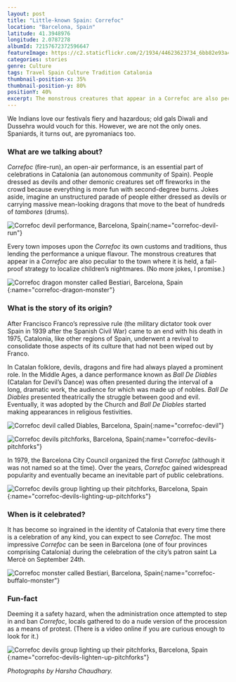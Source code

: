 ```yaml
---
layout: post
title: "Little-known Spain: Correfoc"
location: "Barcelona, Spain"
latitude: 41.3948976
longitude: 2.0787278
albumId: 72157672372596647
featureImage: https://c2.staticflickr.com/2/1934/44623623734_6bb82e93a4_c.jpg
categories: stories
genre: Culture
tags: Travel Spain Culture Tradition Catalonia
thumbnail-position-x: 35%
thumbnail-position-y: 80%
positionY: 40%
excerpt: The monstrous creatures that appear in a Correfoc are also peculiar to the town where it is held, a fail-proof strategy to localize children’s nightmares
---
```

We Indians love our festivals fiery and hazardous; old gals Diwali and Dussehra would vouch for this. However, we are not the only ones. Spaniards, it turns out, are pyromaniacs too. 

<h3><strong>What are we talking about?</strong></h3>

_Correfoc_ (fire-run), an open-air performance, is an essential part of celebrations in Catalonia (an autonomous community of Spain). People dressed as devils and other demonic creatures set off fireworks in the crowd because everything is more fun with second-degree burns. Jokes aside, imagine an unstructured parade of people either dressed as devils or carrying massive mean-looking dragons that move to the beat of hundreds of _tambores_ (drums). 

![Correfoc devil performance, Barcelona, Spain](){:name="correfoc-devil-run"} 

Every town imposes upon the _Correfoc_ its own customs and traditions, thus lending the performance a unique flavour. The monstrous creatures that appear in a _Correfoc_ are also peculiar to the town where it is held, a fail-proof strategy to localize children’s nightmares. (No more jokes, I promise.)

![Correfoc dragon monster called Bestiari, Barcelona, Spain](){:name="correfoc-dragon-monster"} 

<h3><strong>What is the story of its origin?</strong></h3>

After Francisco Franco’s repressive rule (the military dictator took over Spain in 1939 after the Spanish Civil War) came to an end with his death in 1975, Catalonia, like other regions of Spain, underwent a revival to consolidate those aspects of its culture that had not been wiped out by Franco. 

In Catalan folklore, devils, dragons and fire had always played a prominent role. In the Middle Ages, a dance performance known as _Ball De Diables_ (Catalan for Devil’s Dance) was often presented during the interval of a long, dramatic work, the audience for which was made up of nobles. _Ball De Diables_ presented theatrically the struggle between good and evil. Eventually, it was adopted by the Church and _Ball De Diables_ started making appearances in religious festivities.

![Correfoc devil called Diables, Barcelona, Spain](){:name="correfoc-devil"} 

![Correfoc devils pitchforks, Barcelona, Spain](){:name="correfoc-devils-pitchforks"} 

In 1979, the Barcelona City Council organized the first _Correfoc_ (although it was not named so at the time). Over the years, _Correfoc_ gained widespread popularity and eventually became an inevitable part of public celebrations.

![Correfoc devils group lighting up their pitchforks, Barcelona, Spain](){:name="correfoc-devils-lighting-up-pitchforks"} 

<h3><strong>When is it celebrated?</strong></h3>

It has become so ingrained in the identity of Catalonia that every time there is a celebration of any kind, you can expect to see _Correfoc_. The most impressive _Correfoc_ can be seen in Barcelona (one of four provinces comprising Catalonia) during the celebration of the city’s patron saint La Mercè on September 24th.

![Correfoc monster called Bestiari, Barcelona, Spain](){:name="correfoc-buffalo-monster"}

<h3><strong>Fun-fact</strong></h3>

Deeming it a safety hazard, when the administration once attempted to step in and ban _Correfoc_, locals gathered to do a nude version of the procession as a means of protest. (There is a video online if you are curious enough to look for it.)

![Correfoc devils group lighting up their pitchforks, Barcelona, Spain](){:name="correfoc-devils-lighten-up-pitchforks"} 


_Photographs by Harsha Chaudhary._



 

	 
 

